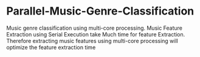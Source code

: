 # Parallel-Music-Genre-Classification
Music genre classification using multi-core processing.
Music Feature Extraction using Serial Execution take Much time for feature Extraction. Therefore extracting music features using multi-core processing will optimize the feature extraction time
